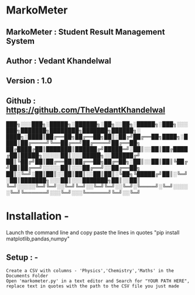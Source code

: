# MarkoMeter
##   MarkoMeter	: 	Student Result Management System
##   Author 	: 	Vedant Khandelwal
##   Version 	: 	1.0
##   Github 	: 	https://github.com/TheVedantKhandelwal



███╗░░░███╗░█████╗░██████╗░██╗░░██╗░█████╗░███╗░░░███╗███████╗████████╗███████╗██████╗░
████╗░████║██╔══██╗██╔══██╗██║░██╔╝██╔══██╗████╗░████║██╔════╝╚══██╔══╝██╔════╝██╔══██╗
██╔████╔██║███████║██████╔╝█████═╝░██║░░██║██╔████╔██║█████╗░░░░░██║░░░█████╗░░██████╔╝
██║╚██╔╝██║██╔══██║██╔══██╗██╔═██╗░██║░░██║██║╚██╔╝██║██╔══╝░░░░░██║░░░██╔══╝░░██╔══██╗
██║░╚═╝░██║██║░░██║██║░░██║██║░╚██╗╚█████╔╝██║░╚═╝░██║███████╗░░░██║░░░███████╗██║░░██║
╚═╝░░░░░╚═╝╚═╝░░╚═╝╚═╝░░╚═╝╚═╝░░╚═╝░╚════╝░╚═╝░░░░░╚═╝╚══════╝░░░╚═╝░░░╚══════╝╚═╝░░╚═╝
 
 # Installation - 
 Launch the command line and copy paste the lines in quotes
 "pip install matplotlib,pandas,numpy"
 
 
 ## Setup : -
    Create a CSV with columns - 'Physics','Chemistry','Maths' in the Documents Folder
    Open 'markometer.py' in a text editor and Search for "YOUR PATH HERE", replace text in quotes with the path to the CSV file you just made
    
